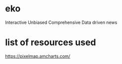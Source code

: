 # eko
Interactive Unbiased Comprehensive Data driven news
# list of resources used
https://pixelmap.amcharts.com/

